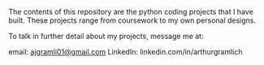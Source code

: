 The contents of this repository are the python coding projects that I have built. These projects range from coursework to my own personal designs. 

To talk in further detail about my projects, message me at:

email: ajgramli01@gmail.com
LinkedIn: linkedin.com/in/arthurgramlich
